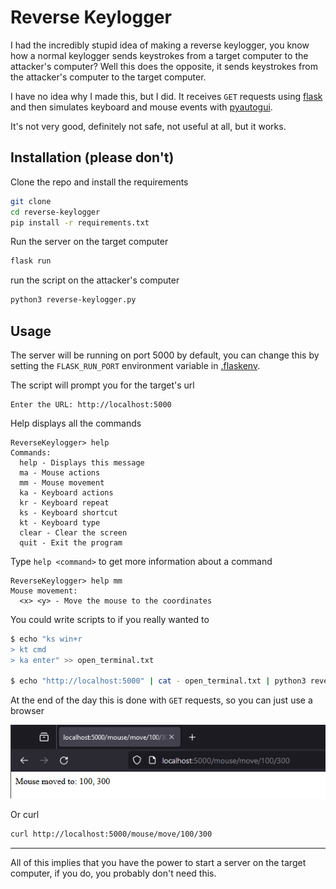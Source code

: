 # Reverse Keylogger

I had the incredibly stupid idea of making a reverse keylogger, you know how a normal keylogger sends keystrokes from a target computer to the attacker's computer? Well this does the opposite, it sends keystrokes from the attacker's computer to the target computer. 

I have no idea why I made this, but I did. 
It receives `GET` requests using [flask](https://flask.palletsprojects.com/) and then simulates keyboard and mouse events with [pyautogui](https://github.com/asweigart/pyautogui). 

It's not very good, definitely not safe, not useful at all, but it works.

## Installation (please don't)
Clone the repo and install the requirements
```bash
git clone
cd reverse-keylogger
pip install -r requirements.txt
```
Run the server on the target computer
```bash
flask run
```
run the script on the attacker's computer
```bash
python3 reverse-keylogger.py
```
## Usage
The server will be running on port 5000 by default, you can change this by setting the `FLASK_RUN_PORT` environment variable in [.flaskenv](../master/.flaskenv).

The script will prompt you for the target's url
```
Enter the URL: http://localhost:5000
```
Help displays all the commands
```
ReverseKeylogger> help
Commands:
  help - Displays this message
  ma - Mouse actions
  mm - Mouse movement
  ka - Keyboard actions
  kr - Keyboard repeat
  ks - Keyboard shortcut
  kt - Keyboard type
  clear - Clear the screen
  quit - Exit the program
```
Type `help <command>` to get more information about a command
```
ReverseKeylogger> help mm
Mouse movement:
  <x> <y> - Move the mouse to the coordinates
```

You could write scripts to if you really wanted to
```bash
$ echo "ks win+r
> kt cmd
> ka enter" >> open_terminal.txt

$ echo "http://localhost:5000" | cat - open_terminal.txt | python3 reverse-keylogger.py
```

At the end of the day this is done with `GET` requests, so you can just use a browser

![Browser navigating to http://localhost:5000/mouse/move/100/300](https://github.com/novelalex/reverse_keylogger/blob/master/media/browser_screenshot.png?raw=true)

Or curl
```bash
curl http://localhost:5000/mouse/move/100/300
```

---
All of this implies that you have the power to start a server on the target computer, if you do, you probably don't need this.
